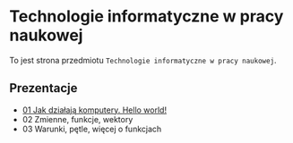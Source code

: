 # Technologie informatyczne w pracy naukowej
To jest strona przedmiotu `Technologie informatyczne w pracy naukowej`.

## Prezentacje
- [01 Jak działają komputery. Hello world!](01-hello_world.html)
- 02 Zmienne, funkcje, wektory
- 03 Warunki, pętle, więcej o funkcjach